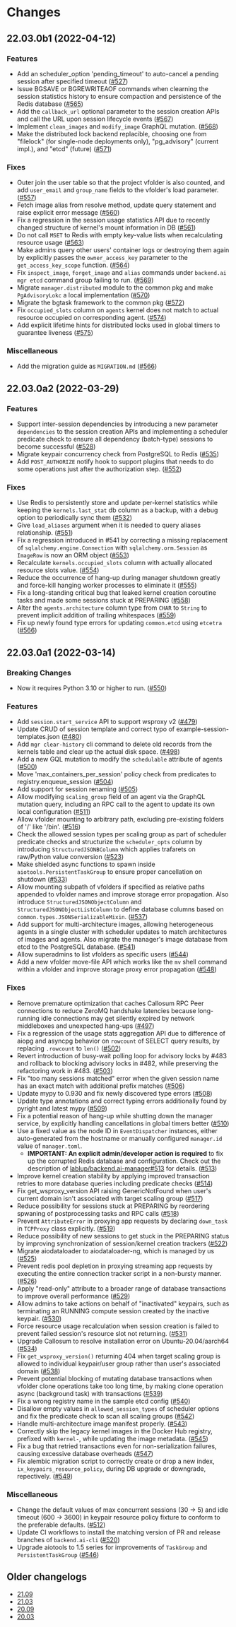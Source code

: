 Changes
=======

<!--
    You should *NOT* be adding new change log entries to this file, this
    file is managed by towncrier. You *may* edit previous change logs to
    fix problems like typo corrections or such.

    To add a new change log entry, please refer
    https://pip.pypa.io/en/latest/development/contributing/#news-entries

    We named the news folder "changes".

    WARNING: Don't drop the last line!
-->

<!-- towncrier release notes start -->

## 22.03.0b1 (2022-04-12)

### Features
* Add an scheduler_option 'pending_timeout' to auto-cancel a pending session after specified timeout ([#527](https://github.com/lablup/backend.ai-manager/issues/527))
* Issue BGSAVE or BGREWRITEAOF commands when clearning the session statistics history to ensure compaction and persistence of the Redis database ([#565](https://github.com/lablup/backend.ai-manager/issues/565))
* Add the `callback_url` optional parameter to the session creation APIs and call the URL upon session lifecycle events ([#567](https://github.com/lablup/backend.ai-manager/issues/567))
* Implement `clean_images` and `modify_image` GraphQL mutation. ([#568](https://github.com/lablup/backend.ai-manager/issues/568))
* Make the distributed lock backend replacible, choosing one from "filelock" (for single-node deployments only), "pg_advisory" (current impl.), and "etcd" (future) ([#571](https://github.com/lablup/backend.ai-manager/issues/571))

### Fixes
* Outer join the user table so that the project vfolder is also counted, and add `user_email` and `group_name` fields to the vfolder's load parameter. ([#557](https://github.com/lablup/backend.ai-manager/issues/557))
* Fetch image alias from resolve method, update query statement and raise explicit error message ([#560](https://github.com/lablup/backend.ai-manager/issues/560))
* Fix a regression in the session usage statistics API due to recently changed structure of kernel's mount information in DB ([#561](https://github.com/lablup/backend.ai-manager/issues/561))
* Do not call `MSET` to Redis with empty key-value lists when recalculating resource usage ([#563](https://github.com/lablup/backend.ai-manager/issues/563))
* Make admins query other users' container logs or destroying them again by explicitly passes the `owner_access_key` parameter to the `get_access_key_scope` function. ([#564](https://github.com/lablup/backend.ai-manager/issues/564))
* Fix `inspect_image`, `forget_image` and `alias` commands under `backend.ai mgr etcd` command group failing to run. ([#569](https://github.com/lablup/backend.ai-manager/issues/569))
* Migrate `manager.distributed` module to the common pkg and make `PgAdvisoryLokc` a local implementation ([#570](https://github.com/lablup/backend.ai-manager/issues/570))
* Migrate the bgtask framework to the common pkg ([#572](https://github.com/lablup/backend.ai-manager/issues/572))
* Fix `occupied_slots` column on `agents` kernel does not match to actual resource occupied on corresponding agent. ([#574](https://github.com/lablup/backend.ai-manager/issues/574))
* Add explicit lifetime hints for distributed locks used in global timers to guarantee liveness ([#575](https://github.com/lablup/backend.ai-manager/issues/575))

### Miscellaneous
* Add the migration guide as `MIGRATION.md` ([#566](https://github.com/lablup/backend.ai-manager/issues/566))


## 22.03.0a2 (2022-03-29)

### Features
* Support inter-session dependencies by introducing a new parameter `dependencies` to the session creation APIs and implementing a scheduler predicate check to ensure all dependency (batch-type) sessions to become successful ([#528](https://github.com/lablup/backend.ai-manager/issues/528))
* Migrate keypair concurrency check from PostgreSQL to Redis ([#535](https://github.com/lablup/backend.ai-manager/issues/535))
* Add `POST_AUTHORIZE` notify hook to support plugins that needs to do some operations just after the authorization step. ([#552](https://github.com/lablup/backend.ai-manager/issues/552))

### Fixes
* Use Redis to persistently store and update per-kernel statistics while keeping the `kernels.last_stat` db column as a backup, with a debug option to periodically sync them ([#532](https://github.com/lablup/backend.ai-manager/issues/532))
* Give `load_aliases` argument when it is needed to query aliases relationship. ([#551](https://github.com/lablup/backend.ai-manager/issues/551))
* Fix a regression introduced in #541 by correcting a missing replacement of `sqlalchemy.engine.Connection` with `sqlalchemy.orm.Session` as `ImageRow` is now an ORM object ([#553](https://github.com/lablup/backend.ai-manager/issues/553))
* Recalculate `kernels.occupied_slots` column with actually allocated resource slots value. ([#554](https://github.com/lablup/backend.ai-manager/issues/554))
* Reduce the occurrence of hang-up during manager shutdown greatly and force-kill hanging worker processes to eliminate it ([#555](https://github.com/lablup/backend.ai-manager/issues/555))
* Fix a long-standing critical bug that leaked kernel creation coroutine tasks and made some sessions stuck at PREPARING ([#558](https://github.com/lablup/backend.ai-manager/issues/558))
* Alter the `agents.architecture` column type from `CHAR` to `String` to prevent implicit addition of trailing whitespaces ([#559](https://github.com/lablup/backend.ai-manager/issues/559))
* Fix up newly found type errors for updating `common.etcd` using `etcetra` ([#566](https://github.com/lablup/backend.ai-manager/issues/566))


## 22.03.0a1 (2022-03-14)

### Breaking Changes
* Now it requires Python 3.10 or higher to run. ([#550](https://github.com/lablup/backend.ai-manager/issues/550))

### Features
* Add `session.start_service` API to support wsproxy v2 ([#479](https://github.com/lablup/backend.ai-manager/issues/479))
* Update CRUD of session template and correct typo of example-session-templates.json ([#480](https://github.com/lablup/backend.ai-manager/issues/480))
* Add `mgr clear-history` cli command to delete old records from the kernels table and clear up the actual disk space. ([#498](https://github.com/lablup/backend.ai-manager/issues/498))
* Add a new GQL mutation to modify the `schedulable` attribute of agents ([#500](https://github.com/lablup/backend.ai-manager/issues/500))
* Move 'max_containers_per_session' policy check from predicates to registry.enqueue_session ([#504](https://github.com/lablup/backend.ai-manager/issues/504))
* Add support for session renaming ([#505](https://github.com/lablup/backend.ai-manager/issues/505))
* Allow modifying `scaling_group` field of an agent via the GraphQL mutation query, including an RPC call to the agent to update its own local configuration ([#511](https://github.com/lablup/backend.ai-manager/issues/511))
* Allow vfolder mounting to arbitrary path, excluding pre-existing folders of '/' like '/bin'. ([#516](https://github.com/lablup/backend.ai-manager/issues/516))
* Check the allowed session types per scaling group as part of scheduler predicate checks and structurize the `scheduler_opts` column by introducing `StructuredJSONBColumn` which applies trafarets on raw/Python value conversion ([#523](https://github.com/lablup/backend.ai-manager/issues/523))
* Make shielded async functions to spawn inside `aiotools.PersistentTaskGroup` to ensure proper cancellation on shutdown ([#533](https://github.com/lablup/backend.ai-manager/issues/533))
* Allow mounting subpath of vfolders if specified as relative paths appended to vfolder names and improve storage error propagation.  Also introduce `StructuredJSONObjectColumn` and `StructuredJSONObjectListColumn` to define database columns based on `common.types.JSONSerializableMixin`. ([#537](https://github.com/lablup/backend.ai-manager/issues/537))
* Add support for multi-architecture images, allowing heterogeneous agents in a single cluster with scheduler updates to match architectures of images and agents.  Also migrate the manager's image database from etcd to the PostgreSQL database. ([#541](https://github.com/lablup/backend.ai-manager/issues/541))
* Allow superadmins to list vfolders as specific users ([#544](https://github.com/lablup/backend.ai-manager/issues/544))
* Add a new vfolder move-file API which works like the `mv` shell command within a vfolder and improve storage proxy error propagation ([#548](https://github.com/lablup/backend.ai-manager/issues/548))

### Fixes
* Remove premature optimization that caches Callosum RPC Peer connections to reduce ZeroMQ handshake latencies because long-running idle connections may get silently expired by network middleboxes and unexpected hang-ups ([#497](https://github.com/lablup/backend.ai-manager/issues/497))
* Fix a regression of the usage stats aggregation API due to difference of aiopg and asyncpg behavior on `rowcount` of SELECT query results, by replacing `.rowcount` to `len()` ([#502](https://github.com/lablup/backend.ai-manager/issues/502))
* Revert introduction of busy-wait polling loop for advisory locks by #483 and rollback to blocking advisory locks in #482, while preserving the refactoring work in #483. ([#503](https://github.com/lablup/backend.ai-manager/issues/503))
* Fix "too many sessions matched" error when the given session name has an exact match with additional prefix matches ([#506](https://github.com/lablup/backend.ai-manager/issues/506))
* Update mypy to 0.930 and fix newly discovered type errors ([#508](https://github.com/lablup/backend.ai-manager/issues/508))
* Update type annotations and correct typing errors additionally found by pyright and latest mypy ([#509](https://github.com/lablup/backend.ai-manager/issues/509))
* Fix a potential reason of hang-up while shutting down the manager service, by explicitly handling cancellations in global timers better ([#510](https://github.com/lablup/backend.ai-manager/issues/510))
* Use a fixed value as the node ID in `EventDispatcher` instances, either auto-generated from the hostname or manually configured `manager.id` value of `manager.toml`.
  - **IMPORTANT: An explicit admin/developer action is required** to fix up the corrupted Redis database and configuration. Check out the description of [lablup/backend.ai-manager#513](https://github.com/lablup/backend.ai-manager/pull/513) for details. ([#513](https://github.com/lablup/backend.ai-manager/issues/513))
* Improve kernel creation stability by applying improved transaction retries to more database queries including predicate checks ([#514](https://github.com/lablup/backend.ai-manager/issues/514))
* Fix get_wsproxy_version API raising GenericNotFound when user's current domain isn't associated with target scaling group ([#517](https://github.com/lablup/backend.ai-manager/issues/517))
* Reduce possibility for sessions stuck at PREPARING by reordering spwaning of postprocessing tasks and RPC calls ([#518](https://github.com/lablup/backend.ai-manager/issues/518))
* Prevent `AttributeError` in proxying app requests by declaring `down_task` in `TCPProxy` class explicitly. ([#519](https://github.com/lablup/backend.ai-manager/issues/519))
* Reduce possibility of new sessions to get stuck in the PREPARING status by improving synchronization of session/kernel creation trackers ([#522](https://github.com/lablup/backend.ai-manager/issues/522))
* Migrate aiodataloader to aiodataloader-ng, which is managed by us ([#525](https://github.com/lablup/backend.ai-manager/issues/525))
* Prevent redis pool depletion in proxying streaming app requests by executing the entire connection tracker script in a non-bursty manner. ([#526](https://github.com/lablup/backend.ai-manager/issues/526))
* Apply "read-only" attribute to a broader range of database transactions to improve overall performance ([#529](https://github.com/lablup/backend.ai-manager/issues/529))
* Allow admins to take actions on behalf of "inactivated" keypairs, such as terminating an RUNNING compute session created by the inactive keypair. ([#530](https://github.com/lablup/backend.ai-manager/issues/530))
* Force resource usage recalculation when session creation is failed to prevent failed session's resource slot not returning. ([#531](https://github.com/lablup/backend.ai-manager/issues/531))
* Upgrade Callosum to resolve installation error on Ubuntu-20.04/aarch64 ([#534](https://github.com/lablup/backend.ai-manager/issues/534))
* Fix `get_wsproxy_version()` returning 404 when target scaling group is allowed to individual keypair/user group rather than user's associated domain ([#538](https://github.com/lablup/backend.ai-manager/issues/538))
* Prevent potential blocking of mutating database transactions when vfolder clone operations take too long time, by making clone operation async (background task) with transactions ([#539](https://github.com/lablup/backend.ai-manager/issues/539))
* Fix a wrong registry name in the sample etcd config ([#540](https://github.com/lablup/backend.ai-manager/issues/540))
* Disallow empty values in `allowed_session_types` of scheduler options and fix the predicate check to scan all scaling groups ([#542](https://github.com/lablup/backend.ai-manager/issues/542))
* Handle multi-architecture image manifest properly. ([#543](https://github.com/lablup/backend.ai-manager/issues/543))
* Correctly skip the legacy kernel images in the Docker Hub registry, prefixed with `kernel-`, while updating the image metadata. ([#545](https://github.com/lablup/backend.ai-manager/issues/545))
* Fix a bug that retried transactions even for non-serialization failures, causing excessive database overheads ([#547](https://github.com/lablup/backend.ai-manager/issues/547))
* Fix alembic migration script to correctly create or drop a new index, `ix_keypairs_resource_policy`, during DB upgrade or downgrade, repectively. ([#549](https://github.com/lablup/backend.ai-manager/issues/549))

### Miscellaneous
* Change the default values of max concurrent sessions (30 -> 5) and idle timeout (600 -> 3600) in keypair resource policy fixture to conform to the preferable defaults. ([#512](https://github.com/lablup/backend.ai-manager/issues/512))
* Update CI workflows to install the matching version of PR and release branches of `backend.ai-cli` ([#520](https://github.com/lablup/backend.ai-manager/issues/520))
* Upgrade aiotools to 1.5 series for improvements of `TaskGroup` and `PersistentTaskGroup` ([#546](https://github.com/lablup/backend.ai-manager/issues/546))


## Older changelogs

* [21.09](https://github.com/lablup/backend.ai-manager/blob/21.09/CHANGELOG.md)
* [21.03](https://github.com/lablup/backend.ai-manager/blob/21.03/CHANGELOG.md)
* [20.09](https://github.com/lablup/backend.ai-manager/blob/20.09/CHANGELOG.md)
* [20.03](https://github.com/lablup/backend.ai-manager/blob/20.03/CHANGELOG.md)
